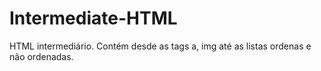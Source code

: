 # Intermediate-HTML
HTML intermediário. Contém desde as tags a, img até as listas ordenas e não ordenadas.
